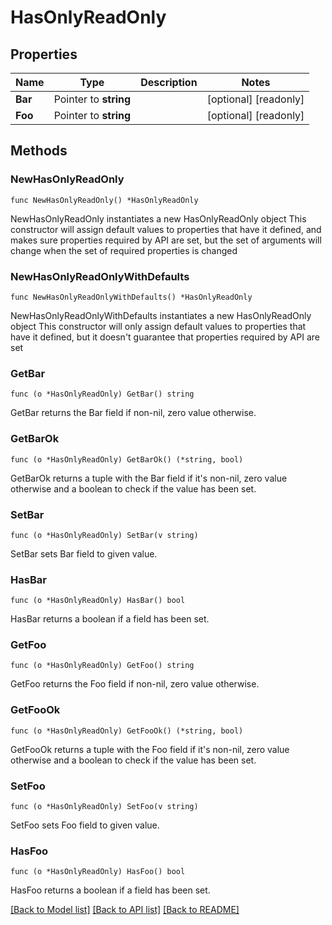# HasOnlyReadOnly

## Properties

Name | Type | Description | Notes
------------ | ------------- | ------------- | -------------
**Bar** | Pointer to **string** |  | [optional] [readonly] 
**Foo** | Pointer to **string** |  | [optional] [readonly] 

## Methods

### NewHasOnlyReadOnly

`func NewHasOnlyReadOnly() *HasOnlyReadOnly`

NewHasOnlyReadOnly instantiates a new HasOnlyReadOnly object
This constructor will assign default values to properties that have it defined,
and makes sure properties required by API are set, but the set of arguments
will change when the set of required properties is changed

### NewHasOnlyReadOnlyWithDefaults

`func NewHasOnlyReadOnlyWithDefaults() *HasOnlyReadOnly`

NewHasOnlyReadOnlyWithDefaults instantiates a new HasOnlyReadOnly object
This constructor will only assign default values to properties that have it defined,
but it doesn't guarantee that properties required by API are set

### GetBar

`func (o *HasOnlyReadOnly) GetBar() string`

GetBar returns the Bar field if non-nil, zero value otherwise.

### GetBarOk

`func (o *HasOnlyReadOnly) GetBarOk() (*string, bool)`

GetBarOk returns a tuple with the Bar field if it's non-nil, zero value otherwise
and a boolean to check if the value has been set.

### SetBar

`func (o *HasOnlyReadOnly) SetBar(v string)`

SetBar sets Bar field to given value.

### HasBar

`func (o *HasOnlyReadOnly) HasBar() bool`

HasBar returns a boolean if a field has been set.

### GetFoo

`func (o *HasOnlyReadOnly) GetFoo() string`

GetFoo returns the Foo field if non-nil, zero value otherwise.

### GetFooOk

`func (o *HasOnlyReadOnly) GetFooOk() (*string, bool)`

GetFooOk returns a tuple with the Foo field if it's non-nil, zero value otherwise
and a boolean to check if the value has been set.

### SetFoo

`func (o *HasOnlyReadOnly) SetFoo(v string)`

SetFoo sets Foo field to given value.

### HasFoo

`func (o *HasOnlyReadOnly) HasFoo() bool`

HasFoo returns a boolean if a field has been set.


[[Back to Model list]](../README.md#documentation-for-models) [[Back to API list]](../README.md#documentation-for-api-endpoints) [[Back to README]](../README.md)


